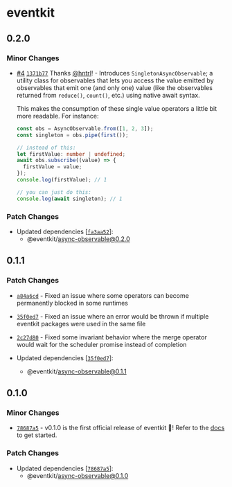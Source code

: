 # eventkit

## 0.2.0

### Minor Changes

- [#4](https://github.com/hntrl/eventkit/pull/4) [`1371b77`](https://github.com/hntrl/eventkit/commit/1371b774b5409b5aa45e56fb215b27ab7233bd9b) Thanks [@hntrl](https://github.com/hntrl)! - Introduces `SingletonAsyncObservable`; a utility class for observables that lets you access the value emitted by observables that emit one (and only one) value (like the observables returned from `reduce()`, `count()`, etc.) using native await syntax.

  This makes the consumption of these single value operators a little bit more readable. For instance:

  ```ts
  const obs = AsyncObservable.from([1, 2, 3]);
  const singleton = obs.pipe(first());

  // instead of this:
  let firstValue: number | undefined;
  await obs.subscribe((value) => {
    firstValue = value;
  });
  console.log(firstValue); // 1

  // you can just do this:
  console.log(await singleton); // 1
  ```

### Patch Changes

- Updated dependencies [[`fa3aa52`](https://github.com/hntrl/eventkit/commit/fa3aa52410d95dbe79f093f6bd992b800d4768f2)]:
  - @eventkit/async-observable@0.2.0

## 0.1.1

### Patch Changes

- [`a84a6cd`](https://github.com/hntrl/eventkit/commit/a84a6cdbf8f9ed93bfcc97d239e0c0b5376038d1) - Fixed an issue where some operators can become permanently blocked in some runtimes

- [`35f0ed7`](https://github.com/hntrl/eventkit/commit/35f0ed7feca076852c835defbede22a17210466e) - Fixed an issue where an error would be thrown if multiple eventkit packages were used in the same file

- [`2c27d80`](https://github.com/hntrl/eventkit/commit/2c27d8064695e5d33039843826b147b09d6b9750) - Fixed some invariant behavior where the merge operator would wait for the scheduler promise instead of completion

- Updated dependencies [[`35f0ed7`](https://github.com/hntrl/eventkit/commit/35f0ed7feca076852c835defbede22a17210466e)]:
  - @eventkit/async-observable@0.1.1

## 0.1.0

### Minor Changes

- [`78687a5`](https://github.com/hntrl/eventkit/commit/78687a55a2d53bad9e7011c8ba3ec32625774a89) - v0.1.0 is the first official release of eventkit 🎉! Refer to the [docs](https://hntrl.github.io/eventkit) to get started.

### Patch Changes

- Updated dependencies [[`78687a5`](https://github.com/hntrl/eventkit/commit/78687a55a2d53bad9e7011c8ba3ec32625774a89)]:
  - @eventkit/async-observable@0.1.0
